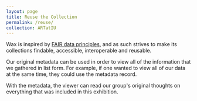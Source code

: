 ```yaml
---
layout: page
title: Reuse the Collection
permalink: /reuse/
collection: ARTatIU
---
```


Wax is inspired by [FAIR data principles](https://journal.code4lib.org/articles/13427), and as such strives to make its collections findable, accessible, interoperable and reusable.

Our original metadata can be used in order to view all of the information that we gathered in list form. For example, if one wanted to view all of our data at the same time, they could use the metadata record.

With the metadata, the viewer can read our group's original thoughts on everything that was included in this exhibition.
